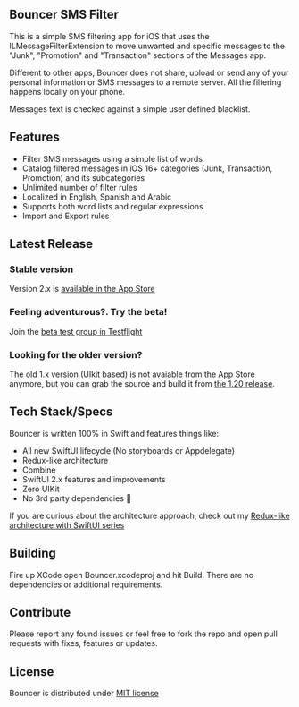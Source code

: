## Bouncer SMS Filter

This is a simple SMS filtering app for iOS that uses the ILMessageFilterExtension to move unwanted and specific messages to the "Junk", "Promotion" and "Transaction" sections of the Messages app.

Different to other apps, Bouncer does not share, upload or send any of your personal information or SMS messages to a remote server.   All the filtering happens locally on your phone.

Messages text is checked against a simple user defined blacklist.

## Features
* Filter SMS messages using a simple list of words
* Catalog filtered messages in iOS 16+ categories (Junk, Transaction, Promotion) and its subcategories
* Unlimited number of filter rules
* Localized in English, Spanish and Arabic
* Supports both word lists and regular expressions
* Import and Export rules

## Latest Release

### Stable version
Version 2.x is [available in the App Store](https://apps.apple.com/us/app/bouncer-private-sms-blocker/id1457476313)

### Feeling adventurous?. Try the beta!
Join the [beta test group in Testflight](https://testflight.apple.com/join/Lls6XUfx)

### Looking for the older version?
The old 1.x version (UIkit based) is not avaiable from the App Store anymore, but you can grab the source and build it from [the 1.20 release](https://github.com/afterxleep/Bouncer/releases/tag/v1.2.0).


## Tech Stack/Specs
Bouncer is written 100% in Swift and features things like:

* All new SwiftUI lifecycle (No storyboards or Appdelegate)
* Redux-like architecture
* Combine
* SwiftUI 2.x features and improvements
* Zero UIKit
* No 3rd party dependencies 💪

If you are curious about the architecture approach, check out my [Redux-like architecture with SwiftUI series](https://danielbernal.co/redux-like-architecture-with-swiftui-basics/)


## Building
Fire up XCode open Bouncer.xcodeproj and hit Build.  There are no dependencies or additional requirements.

## Contribute
Please report any found issues or feel free to fork the repo and open pull requests with fixes, features or updates.

## License
Bouncer is distributed under [MIT license](https://github.com/afterxleep/Bouncer/blob/master/LICENSE)
